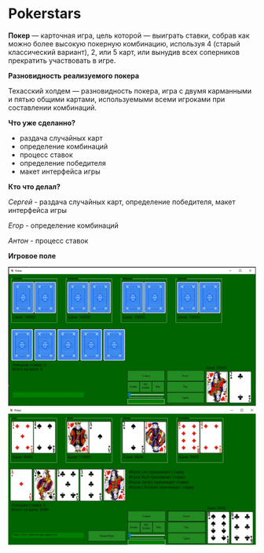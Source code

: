 # Pokerstars

**Покер** — карточная игра, цель которой — выиграть ставки, собрав как можно более 
высокую покерную комбинацию, используя 4 (старый классический вариант), 2, или 5 карт, или вынудив
всех соперников прекратить участвовать в игре.

**Разновидность реализуемого покера**

Техасский холдем — разновидность покера, игра с двумя карманными и пятью общими картами, используемыми всеми игроками 
при составлении комбинаций.

**Что уже сделанно?**

* раздача случайных карт  
* определение комбинаций 
* процесс ставок
* определение победителя
* макет интерфейса игры 

**Кто что делал?**

_Сергей_ - раздача случайных карт, определение победителя, макет интерфейса игры

_Егор_ - определение комбинаций

_Антон_ - процесс ставок

**Игровое поле**

![закрытые карты](https://github.com/anton-bstrv/Pokerstars/blob/main/%D0%B7%D0%B0%D0%BA%D1%80%D1%8B%D1%82%D1%8B%D0%B9.jpg)
![открытые карты](https://github.com/anton-bstrv/Pokerstars/blob/main/%D0%BE%D1%82%D0%BA%D1%80%D1%8B%D1%82%D1%8B%D0%B9.jpg)
